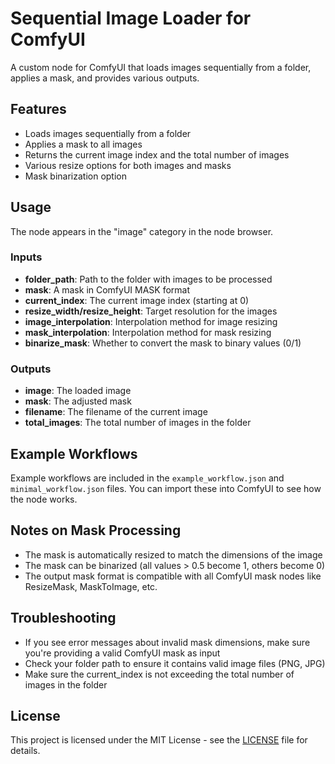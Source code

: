 # Sequential Image Loader for ComfyUI

A custom node for ComfyUI that loads images sequentially from a folder, applies a mask, and provides various outputs.

## Features

- Loads images sequentially from a folder
- Applies a mask to all images
- Returns the current image index and the total number of images
- Various resize options for both images and masks
- Mask binarization option

## Usage

The node appears in the "image" category in the node browser.

### Inputs

- **folder_path**: Path to the folder with images to be processed
- **mask**: A mask in ComfyUI MASK format
- **current_index**: The current image index (starting at 0)
- **resize_width/resize_height**: Target resolution for the images
- **image_interpolation**: Interpolation method for image resizing
- **mask_interpolation**: Interpolation method for mask resizing
- **binarize_mask**: Whether to convert the mask to binary values (0/1)

### Outputs

- **image**: The loaded image
- **mask**: The adjusted mask
- **filename**: The filename of the current image
- **total_images**: The total number of images in the folder

## Example Workflows

Example workflows are included in the `example_workflow.json` and `minimal_workflow.json` files. You can import these into ComfyUI to see how the node works.

## Notes on Mask Processing

- The mask is automatically resized to match the dimensions of the image
- The mask can be binarized (all values > 0.5 become 1, others become 0)
- The output mask format is compatible with all ComfyUI mask nodes like ResizeMask, MaskToImage, etc.

## Troubleshooting

- If you see error messages about invalid mask dimensions, make sure you're providing a valid ComfyUI mask as input
- Check your folder path to ensure it contains valid image files (PNG, JPG)
- Make sure the current_index is not exceeding the total number of images in the folder

## License

This project is licensed under the MIT License - see the [LICENSE](../../LICENSE) file for details. 